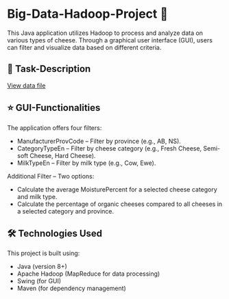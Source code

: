 # Big-Data-Hadoop-Project 🧀
This Java application utilizes Hadoop to process and analyze data on various types of cheese. Through a graphical user interface (GUI), users can filter and visualize data based on different criteria.

## 📌 Task-Description
[View data file](CourseWork18/taskDescription.txt)

## ⭐ GUI-Functionalities
The application offers four filters:
 - ManufacturerProvCode – Filter by province (e.g., AB, NS).
 - CategoryTypeEn – Filter by cheese category (e.g., Fresh Cheese, Semi-soft Cheese, Hard Cheese).
 - MilkTypeEn – Filter by milk type (e.g., Cow, Ewe).

Additional Filter – Two options:
 - Calculate the average MoisturePercent for a selected cheese category and milk type.
 - Calculate the percentage of organic cheeses compared to all cheeses in a selected category and province.

## 🛠 Technologies Used
This project is built using:
 - Java (version 8+)
 - Apache Hadoop (MapReduce for data processing)
 - Swing (for GUI)
 - Maven (for dependency management)

